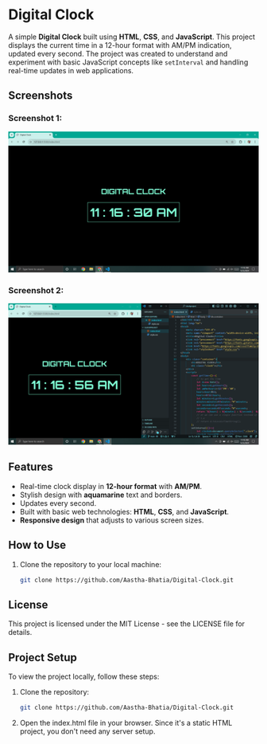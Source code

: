 # Digital Clock
A simple **Digital Clock** built using **HTML**, **CSS**, and **JavaScript**. This project displays the current time in a 12-hour format with AM/PM indication, updated every second. The project was created to understand and experiment with basic JavaScript concepts like  `setInterval` and handling real-time updates in web applications.

## Screenshots
### Screenshot 1:
![Screenshot 1](image1.png)

### Screenshot 2:
![Screenshot 2](image2.png)

## Features
- Real-time clock display in **12-hour format** with **AM/PM**.
- Stylish design with **aquamarine** text and borders.
- Updates every second.
- Built with basic web technologies: **HTML**, **CSS**, and **JavaScript**.
- **Responsive design** that adjusts to various screen sizes.

## How to Use
1. Clone the repository to your local machine:
   ```bash
   git clone https://github.com/Aastha-Bhatia/Digital-Clock.git
   
## License
This project is licensed under the MIT License - see the LICENSE file for details.

## Project Setup
To view the project locally, follow these steps:

1. Clone the repository:
   ```bash
   git clone https://github.com/Aastha-Bhatia/Digital-Clock.git
2. Open the index.html file in your browser. Since it's a static HTML project, you don't need any server setup.

